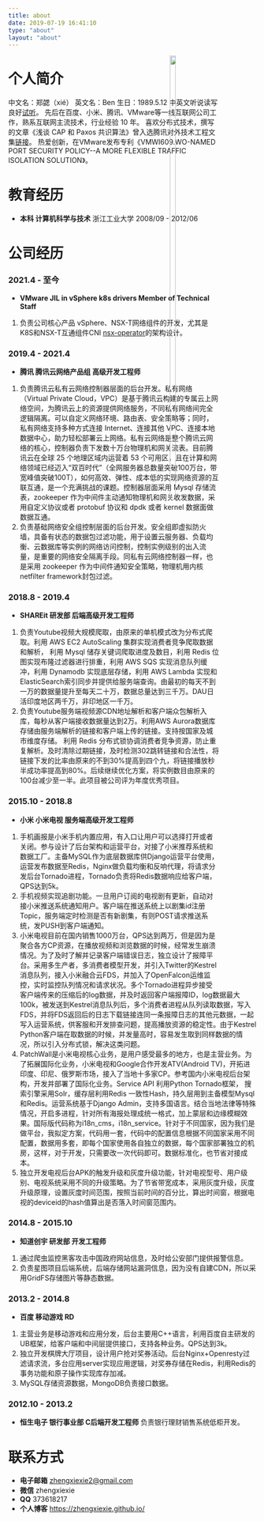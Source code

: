 ```yaml
---
title: about
date: 2019-07-19 16:41:10
type: "about"
layout: "about"
---
```


<img style="position:relative;right:100px;float:right" src="/medias/pic/2.jpg" width="15%" height="48%">

# 个人简介
中文名：郑勰（xié）
英文名：Ben
生日：1989.5.12
中英文听说读写良好[试听](https://music.163.com/dj?id=2059907935&userid=52336738)。
先后在百度、小米、腾讯、VMware等一线互联网公司工作，熟系互联网主流技术，行业经验 10 年。
喜欢分布式技术，撰写的文章《浅谈 CAP 和 Paxos 共识算法》曾入选腾讯对外技术工程文集[链接](https://mp.weixin.qq.com/s/Fj4zERz9PEuNumd_SI0bEA)。
热爱创新，在VMware发布专利《VMWI609.WO-NAMED PORT SECURITY POLICY--A MORE FLEXIBLE TRAFFIC ISOLATION SOLUTION》。

# 教育经历
* <b>本科 计算机科学与技术</b>
浙江工业大学
2008/09 - 2012/06

# 公司经历
### 2021.4 - 至今
* <b>VMware JIL in vSphere k8s drivers  Member of Technical Staff</b>
1. 负责公司核心产品 vSphere、NSX-T网络组件的开发，尤其是K8S和NSX-T互通组件CNI [nsx-operator](https://github.com/vmware-tanzu/nsx-operator.git)的架构设计。

### 2019.4 - 2021.4
* <b>腾讯 腾讯云网络产品组 高级开发工程师</b>
1. 负责腾讯云私有云网络控制器层面的后台开发。私有网络（Virtual Private Cloud，VPC）是基于腾讯云构建的专属云上网络空间，为腾讯云上的资源提供网络服务，不同私有网络间完全逻辑隔离。可以自定义网络环境、路由表、安全策略等；同时，私有网络支持多种方式连接 Internet、连接其他 VPC、连接本地数据中心，助力轻松部署云上网络。私有云网络是整个腾讯云网络的核心，控制器负责下发数十万台物理机和网关流表。目前腾讯云在全球 25 个地理区域内运营着 53 个可用区，且在计算和网络领域已经迈入“双百时代”（全网服务器总数量突破100万台，带宽峰值突破100T），如何高效、弹性、成本低的实现网络资源的互联互通，是一个充满挑战的课题。控制器层面采用 Mysql 存储流表，zookeeper 作为中间件主动通知物理机和网关收发数据，采用自定义协议或者 protobuf 协议和 dpdk 或者 kernel 数据面做数据互通。
2. 负责基础网络安全组控制层面的后台开发。安全组即虚拟防火墙，具备有状态的数据包过滤功能，用于设置云服务器、负载均衡、云数据库等实例的网络访问控制，控制实例级别的出入流量，是重要的网络安全隔离手段。同私有云网络控制器一样，也是采用 zookeeper 作为中间件通知安全策略，物理机用内核 netfilter framework封包过滤。

### 2018.8 - 2019.4
* <b>SHAREit 研发部 后端高级开发工程师</b>
1. 负责Youtube视频大规模爬取，由原来的单机模式改为分布式爬取。利用 AWS EC2 AutoScaling 集群实现消费者竞争爬取数据和解析， 利用 Mysql 储存关键词爬取进度及数目，利用 Redis 位图实现布隆过滤器进行排重，利用 AWS SQS 实现消息队列缓冲，利用 Dynamodb 实现底层存储，利用 AWS Lambda 实现和ElasticSearch索引同步并提供给服务端查询。由最初的每天不到一万的数据量提升至每天二十万，数据总量达到三千万。DAU日活印度地区两千万，非印地区一千万。
2. 负责Youtube服务端视频源CDN地址解析和客户端众包解析入库，每秒从客户端接收数据量达到2万。利用AWS Aurora数据库存储由服务端解析的链接和客户端上传的链接。支持按国家及城市维度存储。 利用 Redis 分布式锁协调消费者竞争资源，防止重复解析。及时清除过期链接，及时检测302跳转链接和合法性，将链接下发的比率由原来的不到30%提高到四个九，将链接播放秒半成功率提高到80%。后续继续优化方案，将实例数目由原来的100台减少至一半。此项目被公司评为年度优秀项目。

### 2015.10 - 2018.8
* <b>小米 小米电视 服务端高级开发工程师</b>
1. 手机画报是小米手机内置应用，有入口让用户可以选择打开或者关闭。参与设计了后台架构和运营平台，对接了小米推荐系统和数据工厂。主备MySQL作为底层数据库供Django运营平台使用，运营发布数据至Redis，Nginx做负载均衡和反响代理，将请求分发后台Tornado进程，Tornado负责将Redis数据响应给客户端，QPS达到5k。
2. 手机视频实现追剧功能。一旦用户订阅的电视剧有更新，自动对接小米推送系统通知用户。客户端在推送系统上以剧集id注册Topic，服务端定时检测是否有新剧集，有则POST请求推送系统，发PUSH到客户端通知。
3. 小米电视目前在国内销售1000万台，QPS达到两万，但是因为是聚合各方CP资源，在播放视频和浏览数据的时候，经常发生崩溃情况。为了及时了解并记录客户端错误日志，独立设计了报障平台。采用多生产者，多消费者模型开发，并引入Twitter的Kestrel消息队列，接入小米融合云FDS，并加入了OpenFalcon运维监控，实时监控队列情况和请求状况。多个Tornado进程异步接受客户端传来的压缩后的log数据，并及时返回客户端报障ID，log数据最大100k，被发送到Kestrel消息队列后，多个消费者进程从队列读取数据，写入FDS，并将FDS返回后的日志下载链接连同一条报障日志的其他元数据，一起写入运营系统，供客服和开发排查问题，提高播放资源的稳定性。由于Kestrel Python客户端在取数据的时候，并发量高时，容易发生取到同样数据的情况，所以引入分布式锁，解决这类问题。
4. PatchWall是小米电视核心业务，是用户感受最多的地方，也是主营业务。为了拓展国际化业务，小米电视和Google合作开发ATV(Android TV)，开拓进印度、印尼、俄罗斯市场，接入了当地十多家CP。参考国内小米电视后台架构，开发并部署了国际化业务。Service API 利用Python Tornado框架， 搜索引擎采用Solr，缓存层利用Redis 一致性Hash，持久层用到主备模型Mysql和Redis。运营系统基于Django Admin，支持多国语言。结合当地法律等特殊情况，开启多进程，针对所有海报处理成统一格式，加上蒙层和边缘模糊效果。国际版代码称为i18n_cms，i18n_service。针对于不同国家，因为我们是做平台，我拟定方案，代码用一套，代码中的配置信息根据不同国家采用不同配置，数据用多套，即每个国家使用各自独立的数据，每个国家部署独立的机房，这样，对于开发，只需要改一次代码即可。数据标准化，也节省对接成本。
5. 独立开发电视后台APK的触发升级和灰度升级功能，针对电视型号、用户级别、电视系统采用不同的升级策略。为了节省带宽成本，采用灰度升级，灰度升级原理，设置灰度时间范围，按照当前时间的百分比，算出时间窗，根据电视的deviceid的hash值算出是否落入时间窗范围内。

### 2014.8 - 2015.10
* <b>知道创宇 研发部 开发工程师</b>
1. 通过爬虫监控黑客攻击中国政府网站信息，及时给公安部门提供报警信息。
2. 负责星图项目后端系统，后端存储网站漏洞信息，因为没有自建CDN，所以采用GridFS存储图片等静态数据。


### 2013.2 - 2014.8
* <b>百度 移动游戏 RD</b>
1. 主营业务是移动游戏和应用分发，后台主要用C++语言，利用百度自主研发的UB框架，给客户端和中间层提供接口，支持各种业务。QPS达到3k。
2. 独立开发棋牌大厅项目，设计用户抢对奖券活动。后台Nginx+Openresty过滤请求流，多台应用server实现应用逻辑，对奖券存储在Redis，利用Redis的事务功能和原子操作实现库存加减。
3. MySQL存储资源数据，MongoDB负责接口数据。


### 2012.10 - 2013.2
* <b>恒生电子 银行事业部 C后端开发工程师</b>
负责银行理财销售系统低柜开发。


# 联系方式
* <b>电子邮箱</b>
zhengxiexie2@gmail.com
* <b>微信</b>
zhengxiexie
* <b>QQ</b>
373618217
* <b>个人博客</b>
https://zhengxiexie.github.io/
